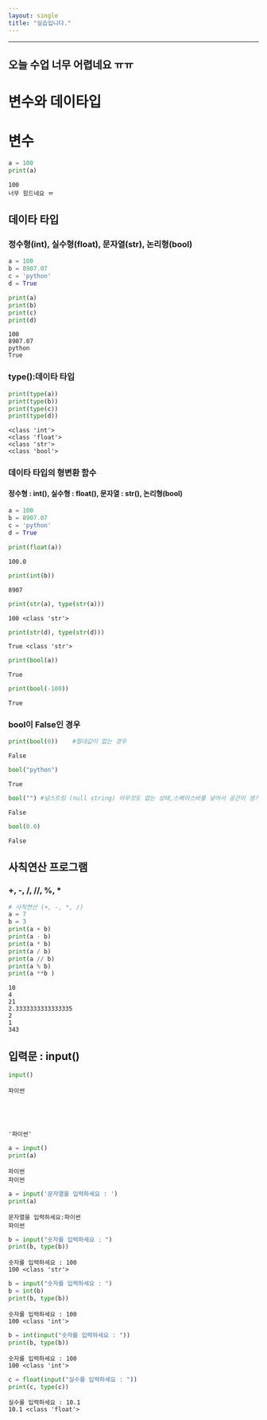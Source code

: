 ```yaml
---
layout: single
title: "실습입니다."
---
```

---
오늘 수업 너무 어렵네요 ㅠㅠ 
---
# 변수와 데이타입
# 변수


```python
a = 100
print(a)
```

    100
    너무 힘드네요 ㅠ  

## 데이타 타입
### 정수형(int), 실수형(float), 문자열(str), 논리형(bool)


```python
a = 100
b = 8907.07
c = 'python'
d = True
```


```python
print(a)
print(b)
print(c)
print(d)
```

    100
    8907.07
    python
    True
    

###  type():데이타 타입


```python
print(type(a))
print(type(b))
print(type(c))
print(type(d))
```

    <class 'int'>
    <class 'float'>
    <class 'str'>
    <class 'bool'>
    

### 데이타 타입의 형변환 함수
#### 정수형 : int(), 실수형 : float(), 문자열 : str(), 논리형(bool)


```python
a = 100
b = 8907.07
c = 'python'
d = True
```


```python
print(float(a))
```

    100.0
    


```python
print(int(b))
```

    8907
    


```python
print(str(a), type(str(a)))
```

    100 <class 'str'>
    


```python
print(str(d), type(str(d)))
```

    True <class 'str'>
    


```python
print(bool(a))
```

    True
    


```python
print(bool(-100))
```

    True
    

### bool이 False인 경우


```python
print(bool(0))    #절대값이 없는 경우 
```

    False
    


```python
bool("python")
```




    True




```python
bool("") #널스트링 (null string) 아무것도 없는 상태,스페이스바를 넣어서 공간이 생기면 True처리
```




    False




```python
bool(0.0)
```




    False



## 사칙연산 프로그램
### +, -, /, //, %, *


```python
# 사칙연산 (+, -, *, /)
a = 7
b = 3
print(a + b)
print(a - b)
print(a * b)
print(a / b)
print(a // b)
print(a % b)
print(a **b )
```

    10
    4
    21
    2.3333333333333335
    2
    1
    343
    

## 입력문 : input()


```python
input()
```

    파이썬
    




    '파이썬'




```python
a = input()
print(a)
```

    파이썬
    파이썬
    


```python
a = input('문자열을 입력하세요 : ')
print(a)
```

    문자열을 입력하세요:파이썬
    파이썬
    


```python
b = input("숫자를 입력하세요 : ")
print(b, type(b))
```

    숫자를 입력하세요 : 100
    100 <class 'str'>
    


```python
b = input("숫자를 입력하세요 : ")
b = int(b)
print(b, type(b))

```

    숫자를 입력하세요 : 100
    100 <class 'int'>
    


```python
b = int(input("숫자를 입력하세요 : "))
print(b, type(b))
```

    숫자를 입력하세요 : 100
    100 <class 'int'>
    


```python
c = float(input("실수를 입력하세요 : "))
print(c, type(c))
```

    실수를 입력하세요 : 10.1
    10.1 <class 'float'>
    


```python

```
